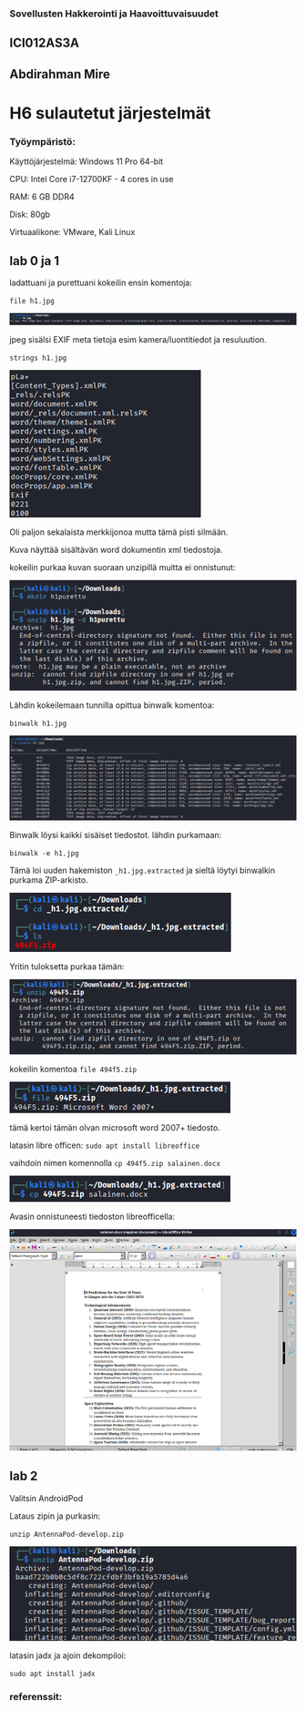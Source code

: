 ### Sovellusten Hakkerointi ja Haavoittuvaisuudet

## ICI012AS3A

## Abdirahman Mire

# H6 sulautetut järjestelmät

### Työympäristö:

Käyttöjärjestelmä: Windows 11 Pro 64-bit

CPU: Intel Core i7-12700KF - 4 cores in use

RAM: 6 GB DDR4

Disk: 80gb

Virtuaalikone: VMware, Kali Linux

## lab 0 ja 1

ladattuani ja purettuani kokeilin ensin komentoja:

`file h1.jpg`

![kuva1](/H6/kuvat/kuva1.png)

jpeg sisälsi EXIF meta tietoja esim kamera/luontitiedot ja resuluution. 

 `strings h1.jpg`

![kuva1](/H6/kuvat/kuva2.png)

Oli paljon sekalaista merkkijonoa mutta tämä pisti silmään.

Kuva näyttää sisältävän word dokumentin xml tiedostoja. 

kokeilin purkaa kuvan suoraan unzipillä muitta ei onnistunut:

![kuva1](/H6/kuvat/kuva3.png)

Lähdin kokeilemaan tunnilla opittua binwalk komentoa: 

`binwalk h1.jpg`

![kuva1](/H6/kuvat/kuva4.png)

Binwalk löysi kaikki sisäiset tiedostot. lähdin purkamaan:

`binwalk -e h1.jpg`

Tämä loi uuden hakemiston `_h1.jpg.extracted` ja sieltä löytyi binwalkin purkama ZIP-arkisto.

![kuva1](/H6/kuvat/kuva5.png)

Yritin tuloksetta purkaa tämän: 

![kuva1](/H6/kuvat/kuva6.png)

kokeilin komentoa `file 494f5.zip`

![kuva1](/H6/kuvat/kuva7.png)

tämä kertoi tämän olvan microsoft word 2007+ tiedosto.

latasin libre officen: `sudo apt install libreoffice`

vaihdoin nimen komennolla `cp 494f5.zip salainen.docx`

![kuva1](/H6/kuvat/kuva8.png)

Avasin onnistuneesti tiedoston libreofficella: 

![kuva1](/H6/kuvat/kuva9.png)

## lab 2

Valitsin AndroidPod

Lataus zipin ja purkasin:

`unzip AntennaPod-develop.zip`

![kuva1](/H6/kuvat/kuva10.png)

latasin jadx ja ajoin dekompiloi: 

`sudo apt install jadx`



### referenssit: 



